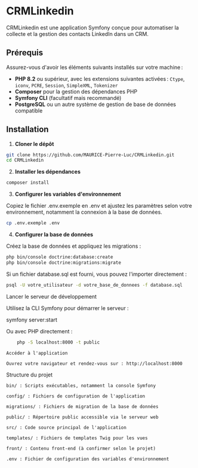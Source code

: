 # CRMLinkedin

CRMLinkedin est une application Symfony conçue pour automatiser la collecte et la gestion des contacts LinkedIn dans un CRM.

## Prérequis

Assurez-vous d'avoir les éléments suivants installés sur votre machine :

- **PHP 8.2** ou supérieur, avec les extensions suivantes activées : `Ctype`, `iconv`, `PCRE`, `Session`, `SimpleXML`, `Tokenizer`
- **Composer** pour la gestion des dépendances PHP
- **Symfony CLI** (facultatif mais recommandé)
- **PostgreSQL** ou un autre système de gestion de base de données compatible

## Installation

1. **Cloner le dépôt**

```bash
git clone https://github.com/MAURICE-Pierre-Luc/CRMLinkedin.git
cd CRMLinkedin
```
2. **Installer les dépendances**

```bash
composer install
```
3. **Configurer les variables d'environnement**

Copiez le fichier .env.exemple en .env et ajustez les paramètres selon votre environnement, notamment la connexion à la base de données.
```bash
cp .env.exemple .env
```

4. **Configurer la base de données**

Créez la base de données et appliquez les migrations :
```bash
php bin/console doctrine:database:create
php bin/console doctrine:migrations:migrate
```

Si un fichier database.sql est fourni, vous pouvez l'importer directement :

```bash
psql -U votre_utilisateur -d votre_base_de_donnees -f database.sql
```
Lancer le serveur de développement

Utilisez la CLI Symfony pour démarrer le serveur :

symfony server:start

Ou avec PHP directement :
```bash
    php -S localhost:8000 -t public
```
    Accéder à l'application

    Ouvrez votre navigateur et rendez-vous sur : http://localhost:8000

Structure du projet

    bin/ : Scripts exécutables, notamment la console Symfony

    config/ : Fichiers de configuration de l'application

    migrations/ : Fichiers de migration de la base de données

    public/ : Répertoire public accessible via le serveur web

    src/ : Code source principal de l'application

    templates/ : Fichiers de templates Twig pour les vues

    front/ : Contenu front-end (à confirmer selon le projet)

    .env : Fichier de configuration des variables d'environnement
